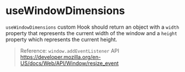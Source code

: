 # useWindowDimensions

`useWindowDimensions` custom Hook should return an object with a `width` property that represents the current width of the window and a `height` property which represents the current height.

> Reference: `window.addEventListener` API https://developer.mozilla.org/en-US/docs/Web/API/Window/resize_event
